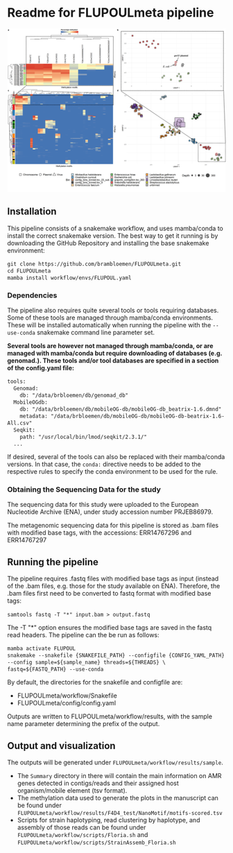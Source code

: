 # Readme for FLUPOULmeta pipeline
![alt text](Fig3_methylation.png)
## Installation
This pipeline consists of a snakemake workflow, and uses mamba/conda to install the correct snakemake version. The best way to get it running is by downloading the GitHub Repository and installing the base snakemake environment: 
```
git clone https://github.com/brambloemen/FLUPOULmeta.git
cd FLUPOULmeta
mamba install workflow/envs/FLUPOUL.yaml

```
### Dependencies
The pipeline also requires quite several tools or tools requiring databases. Some of these tools are managed through mamba/conda environments. These will be installed automatically when running the pipeline with the `--use-conda` snakemake command line parameter set.

**Several tools are however not managed through mamba/conda, or are managed with mamba/conda but require downloading of databases (e.g. genomad.). These tools and/or tool databases are specified in a section of the config.yaml file:**
```
tools:
  Genomad:
    db: "/data/brbloemen/db/genomad_db"
  MobileOGdb:
    db: "/data/brbloemen/db/mobileOG-db/mobileOG-db_beatrix-1.6.dmnd"
    metadata: "/data/brbloemen/db/mobileOG-db/mobileOG-db-beatrix-1.6-All.csv"
  Seqkit:
    path: "/usr/local/bin/lmod/seqkit/2.3.1/"
  ...
```

If desired, several of the tools can also be replaced with their mamba/conda versions. In that case, the `conda:` directive needs to be added to the respective rules to specify the conda environment to be used for the rule.

### Obtaining the Sequencing Data for the study
The sequencing data for this study were uploaded to the European Nucleotide Archive (ENA), under study accession number PRJEB86979.

The metagenomic sequencing data for this pipeline is stored as .bam files with modified base tags, with the accessions:
ERR14767296 and ERR14767297

## Running the pipeline
The pipeline requires .fastq files with modified base tags as input (instead of the .bam files, e.g. those for the study available on ENA).
Therefore, the .bam files first need to be converted to fastq format with modified base tags:

`samtools fastq -T "*" input.bam > output.fastq`

The -T "*" option ensures the modified base tags are saved in the fastq read headers.
The pipeline can the be run as follows:
```
mamba activate FLUPOUL
snakemake --snakefile {SNAKEFILE_PATH} --configfile {CONFIG_YAML_PATH} --config sample=${sample_name} threads=${THREADS} \
fastq=${FASTQ_PATH} --use-conda
```
By default, the directories for the snakefile and configfile are:
* FLUPOULmeta/workflow/Snakefile
* FLUPOULmeta/config/config.yaml

Outputs are written to FLUPOULmeta/workflow/results, with the sample name parameter determining the prefix of the output.

## Output and visualization
The outputs will be generated under `FLUPOULmeta/workflow/results/sample`. 

* The `Summary` directory in there will contain the main information on AMR genes detected in contigs/reads and their assigned host organism/mobile element (tsv format).
* The methylation data used to generate the plots in the manuscript can be found under `FLUPOULmeta/workflow/results/F4D4_test/NanoMotif/motifs-scored.tsv`
* Scripts for strain haplotyping, read clustering by haplotype, and assembly of those reads can be found under `FLUPOULmeta/workflow/scripts/Floria.sh` and `FLUPOULmeta/workflow/scripts/StrainAssemb_Floria.sh`

